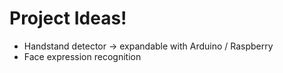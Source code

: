 # Project Ideas!

- Handstand detector -> expandable with Arduino / Raspberry
- Face expression recognition